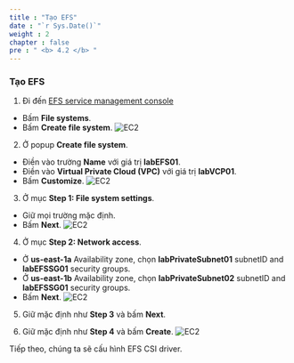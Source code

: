 ```yaml
---
title : "Tạo EFS"
date : "`r Sys.Date()`"
weight : 2
chapter : false
pre : " <b> 4.2 </b> "
---
```


### Tạo EFS
1. Đi đến [EFS service management console](https://console.aws.amazon.com/efs/home)
  - Bấm **File systems**.
  - Bấm **Create file system**.
  ![EC2](/images/2.prerequisite/ws01-createefs01.png)

2. Ở popup **Create file system**.
  - Điền vào trường **Name** với giá trị **labEFS01**.
  - Điền vào **Virtual Private Cloud (VPC)** với giá trị **labVCP01**.
  - Bấm **Customize**.
  ![EC2](/images/2.prerequisite/ws01-createefs02.png)

3. Ở mục **Step 1: File system settings**.
  - Giữ mọi trường mặc định.
  - Bấm **Next**.
  ![EC2](/images/2.prerequisite/ws01-createefs03.png)

4. Ở mục **Step 2: Network access**.
  - Ở **us-east-1a** Availability zone, chọn **labPrivateSubnet01** subnetID and **labEFSSG01** security groups.
  - Ở **us-east-1b** Availability zone, chọn **labPrivateSubnet02** subnetID and **labEFSSG01** security groups.
  - Bấm **Next**.
  ![EC2](/images/2.prerequisite/ws01-createefs04.png)

5. Giữ mặc định như **Step 3** và bấm **Next**.

6. Giữ mặc định như **Step 4** và bấm **Create**.
  ![EC2](/images/2.prerequisite/ws01-createefs05.png)
   
Tiếp theo, chúng ta sẽ cấu hình EFS CSI driver.